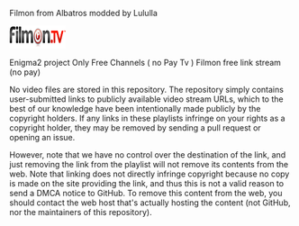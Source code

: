 Filmon from Albatros modded by Lululla

<img src="https://github.com/Belfagor2005/Filmon/blob/main/usr/lib/enigma2/python/Plugins/Extensions/Filmon/plugin.png">

Enigma2 project
Only Free Channels ( no Pay Tv ) 
Filmon free link stream (no pay)

No video files are stored in this repository. The repository simply contains user-submitted links to publicly available video stream URLs, which to the best of our knowledge have been intentionally made publicly by the copyright holders. If any links in these playlists infringe on your rights as a copyright holder, they may be removed by sending a pull request or opening an issue.

However, note that we have no control over the destination of the link, and just removing the link from the playlist will not remove its contents from the web. Note that linking does not directly infringe copyright because no copy is made on the site providing the link, and thus this is not a valid reason to send a DMCA notice to GitHub. To remove this content from the web, you should contact the web host that's actually hosting the content (not GitHub, nor the maintainers of this repository).
